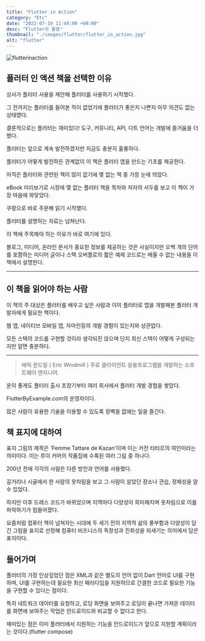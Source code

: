 ```yaml
---
title: "Flutter in Action"
category: "Etc"
date: "2022-07-19 11:49:00 +09:00"
desc: "Flutter의 활용"
thumbnail: "./images/flutter/flutter_in_action.jpg"
alt: "flutter"
---
```

![flutterinaction](https://user-images.githubusercontent.com/85836879/180139494-daa49eee-1867-4eb4-9a1a-253c223d1444.png)

## 플러터 인 액션 책을 선택한 이유
상사가 플러터 사용을 제안해 플러터를 사용하기 시작했다.

그 전까지는 플러터를 들어본 적이 없었기에 플러터가 좋은지 나쁜지 아무 의견도 없는 상태였다.

결론적으로는 플러터는 재미있다! 도구, 커뮤니티, API, 다트 언어는 개발에 즐거움을 더했다.

플러터는 앞으로 계속 발전하겠지만 지금도 충분히 훌륭하다.

플러터가 어떻게 발전하든 관계없이 이 책은 플러터 앱을 만드는 기초를 제공한다.

아직은 플러터와 관련된 책이 많이 없기에 몇 없는 책 중 가장 눈에 띄었다.

eBook 미리보기로 시장에 몇 없는 플러터 책을 목차와 저자의 서두를 보고 이 책이 가장 마음에 와닿았다.

쿠팡으로 바로 주문해 읽기 시작했다.

플러터를 설명하는 자료는 넘쳐난다.

이 책에 주목해야 하는 이유가 바로 여기에 있다.

블로그, 미디어, 온라인 문서가 중요한 정보를 제공하는 것은 사실이지만 오백 개의 단어를 포함하는 미디어 글이나 스택 오버플로의 짧은 예제 코드로는 배울 수 없는 내용을 이 책에서 설명한다. 

---
## 이 책을 읽어야 하는 사람
이 책의 주 대상은 플러터를 배우고 싶은 사람과 이미 플러터로 앱을 개발해본  플러터 개발자에게 필요한 책이다.

웹 앱, 네이티브 모바일 앱, 자마린등의 개발 경험이 있는지와 상관없다.

모든 스택의 코드를 구현할 것이라 생각되진 않으며 단지 최신 스택이 어떻게 구성되는지만 알면 충분하다.

---
> 에릭 윈드밀 ( Eric Windmill )
주로 클라이언트 응용프로그램을 개발하는 소프트웨어 엔지니어.

운이 좋게도 플터러 출시 초창기부터 여러 회사에서 플러터 개발 경험을 쌓았다.

FlutterByExample.com의 운영자이다.

많은 사람이 유용한 기술을 이용할 수 있도록 장벽을 없애는 일을 즐긴다.

## 책 표지에 대하여
표지 그림의 제목은 'Femme Tattare de Kazan'이며 이는 카잔 타타르의 여인이라는 의미이다. 이는 루이 커머의 작품집에 수록된 여러 그림 중 하나다.

200년 전에 각각의 사람은 다른 방언과 언어를 사용했다.

길거리나 시골에서 한 사람의 옷차림을 보고 그 사람이 살았던 장소나 관습, 정체성을 알 수 있었다.

하지만 이후 드레스 코드가 바뀌었으며 지역마다 다양성이 희미해지며 옷차림으로 이를 파악하기가 힘들어졌다.

요즘처럼 컴퓨터 책이 넘쳐자는 시대에 두 세기 전의 지역적 삶의 풍부함과 다양성이 담긴 그림을 표지로 선정해 컴퓨터 비즈니스의 독창성과 진취성을 되새기는 의미에서 담은 표지이다.

## 들어가며
플러터의 가장 인상깊었던 점은 XML과 같은 별도의 언어 없이 Dart 언어로 UI를 구현하며, UI를 구현하는데 필요한 최신 패러다임을 지원하므로 간결한 코드로 필요한 기능을 구현할 수 있다는 점이다.

특히 네트워크 데이터를 요청하고, 로딩 화면을 보여주고 로딩이 끝나면 가져온 데이터를 화면에 보여주는 작업은 안드로이드와 비교할 수 없다고 한다.

재미있는 점은 이미 플러터에서 지원하는 기능을 안드로이드가 앞으로 지원할 계획이라는 것이다.(flutter compose)

